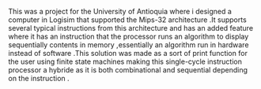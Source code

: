 This was a project for the University of Antioquia where i designed a computer in Logisim that supported the Mips-32 architecture .It supports several typical instructions from this architecture and has an added feature where it has an instruction that the processor runs an algorithm to display sequentially contents in memory ,essentially an algorithm run in hardware instead of software .This solution was made as a sort of print function for the user using finite state machines making this single-cycle instruction processor a hybride as it is both combinational and sequential depending on the instruction .
